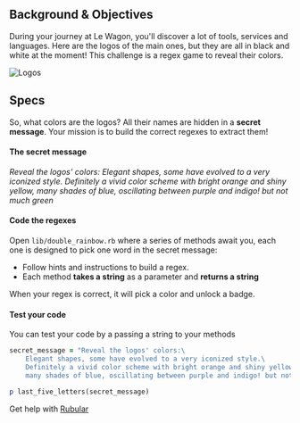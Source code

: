 ## Background & Objectives

During your journey at Le Wagon, you'll discover a lot of tools, services and languages.
Here are the logos of the main ones, but they are all in black and white at the moment!
This challenge is a regex game to reveal their colors.

![Logos](https://raw.githubusercontent.com/lewagon/fullstack-images/master/ruby/double-rainbow_logos.png)



## Specs

So, what colors are the logos? All their names are hidden in a **secret message**. Your mission is to build the correct regexes to extract them!

#### The secret message

*Reveal the logos' colors:
Elegant shapes, some have evolved to a very iconized style.
Definitely a vivid color scheme with bright orange and shiny yellow,
many shades of blue, oscillating between purple and indigo! but not much green*

#### Code the regexes
Open `lib/double_rainbow.rb` where a series of methods await you, each one is designed to pick one word in the secret message:
- Follow hints and instructions to build a regex.
- Each method **takes a string** as a parameter and **returns a string**

When your regex is correct, it will pick a color and unlock a badge.


#### Test your code
You can test your code by a passing a string to your methods

```ruby
secret_message = "Reveal the logos' colors:\
    Elegant shapes, some have evolved to a very iconized style.\
    Definitely a vivid color scheme with bright orange and shiny yellow,\
    many shades of blue, oscillating between purple and indigo! but not much green"

p last_five_letters(secret_message)
```


Get help with [Rubular](http://rubular.com/)
